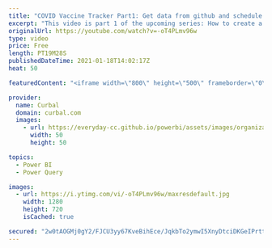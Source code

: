 ```yaml
---
title: "COVID Vaccine Tracker Part1: Get data from github and schedule refresh it"
excerpt: "This video is part 1 of the upcoming series: How to create a Vaccine tracker.  In Part 1 we will get the data from Github, publish it to a PPU workspace (we will need that later) and show you how to schedule refresh it and what to do if the option is not available.  To get the files go to Curbal Download"
originalUrl: https://youtube.com/watch?v=-oT4PLmv96w
type: video
price: Free
length: PT19M28S
publishedDateTime: 2021-01-18T14:02:17Z
heat: 50

featuredContent: "<iframe width=\"800\" height=\"500\" frameborder=\"0\" src=\"https://www.youtube.com/embed/-oT4PLmv96w\" allow=\"accelerometer; autoplay; encrypted-media; gyroscope; picture-in-picture\" allowfullscreen></iframe>"

provider:
  name: Curbal
  domain: curbal.com
  images:
    - url: https://everyday-cc.github.io/powerbi/assets/images/organizations/curbal.com-50x50.jpg
      width: 50
      height: 50

topics:
  - Power BI
  - Power Query

images:
  - url: https://i.ytimg.com/vi/-oT4PLmv96w/maxresdefault.jpg
    width: 1280
    height: 720
    isCached: true

secured: "2w0tAOGMj0gY2/FJCU3yy67KveBihEce/JqkbTo2ymwI5XnyDtciDKGeIPrttX03I/IX3dZnphLptF0M8xkcQzXdpzJ2k5jfdRFBeBhDnGH519rQjVpjIqwbGWm92K5Ybli5yUPi+tMKoaC+57wRpOfvKh1yNyt4ArBFH6ou+necYKmBhZybmUQ4yCCfqN8ynWrAiAEjWODOuQeJ0op+gIOmwttyY9gfxND1t6RTavnrJW5PfXec6ycb63U1UAafZfyOq9AixQJSKWuafWkWXj8wjNt2jXHdJfEO98zhalT01a6K1TgVh4Lx1HTqhu8hJWRCkB/HSgiLXpSTqoC2MZSD1LMTSt888YnU8v4EOGpSCmaqVNYn7AOJxMnhd3tMIaRsaJZ8eJ4c52Zbp1Ylby2E6tbUMg0bRSriSe5tFxY=;996B+3VRRWPiQ2rGtK/rsg=="
---
```


